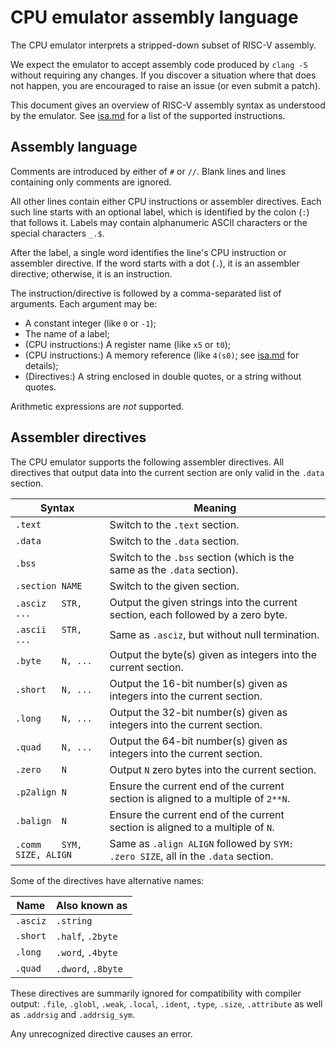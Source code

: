 # CPU emulator assembly language

The CPU emulator interprets a stripped-down subset of RISC-V assembly.

We expect the emulator to accept assembly code produced by `clang -S` without requiring any changes. If you discover a
situation where that does not happen, you are encouraged to raise an issue (or even submit a patch).

This document gives an overview of RISC-V assembly syntax as understood by the emulator.
See [isa.md](isa.md) for a list of the supported instructions.

## Assembly language

Comments are introduced by either of `#` or `//`. Blank lines and lines containing only comments are ignored.

All other lines contain either CPU instructions or assembler directives. Each such line starts with an optional label,
which is identified by the colon (`:`) that follows it. Labels may contain alphanumeric ASCII characters or the
special characters `_.$`.

After the label, a single word identifies the line's CPU instruction or assembler directive. If the word starts with a
dot (`.`), it is an assembler directive; otherwise, it is an instruction.

The instruction/directive is followed by a comma-separated list of arguments. Each argument may be:
- A constant integer (like `0` or `-1`);
- The name of a label;
- (CPU instructions:) A register name (like `x5` or `t0`);
- (CPU instructions:) A memory reference (like `4(s0)`; see [isa.md](isa.md) for details);
- (Directives:) A string enclosed in double quotes, or a string without quotes.

Arithmetic expressions are *not* supported.

## Assembler directives

The CPU emulator supports the following assembler directives. All directives that output data into the current section
are only valid in the `.data` section.

| Syntax                      | Meaning                                                                           |
| --------------------------- | --------------------------------------------------------------------------------- |
| `.text`                     | Switch to the `.text` section.                                                    |
| `.data`                     | Switch to the `.data` section.                                                    |
| `.bss`                      | Switch to the `.bss` section (which is the same as the `.data` section).          |
| `.section NAME`             | Switch to the given section.                                                      |
| `.asciz   STR, ...`         | Output the given strings into the current section, each followed by a zero byte.  |
| `.ascii   STR, ...`         | Same as `.asciz`, but without null termination.                                   |
| `.byte    N, ...`           | Output the byte(s) given as integers into the current section.                    |
| `.short   N, ...`           | Output the 16-bit number(s) given as integers into the current section.           |
| `.long    N, ...`           | Output the 32-bit number(s) given as integers into the current section.           |
| `.quad    N, ...`           | Output the 64-bit number(s) given as integers into the current section.           |
| `.zero    N`                | Output `N` zero bytes into the current section.                                   |
| `.p2align N`                | Ensure the current end of the current section is aligned to a multiple of `2**N`. |
| `.balign  N`                | Ensure the current end of the current section is aligned to a multiple of `N`.    |
| `.comm    SYM, SIZE, ALIGN` | Same as `.align ALIGN` followed by `SYM: .zero SIZE`, all in the `.data` section. |

Some of the directives have alternative names:

| Name     | Also known as      |
| -------- | ------------------ |
| `.asciz` | `.string`          |
| `.short` | `.half`, `.2byte`  |
| `.long`  | `.word`, `.4byte`  |
| `.quad`  | `.dword`, `.8byte` |

These directives are summarily ignored for compatibility with compiler output: `.file`, `.globl`, `.weak`, `.local`,
`.ident`, `.type`, `.size`, `.attribute` as well as `.addrsig` and `.addrsig_sym`.

Any unrecognized directive causes an error.
